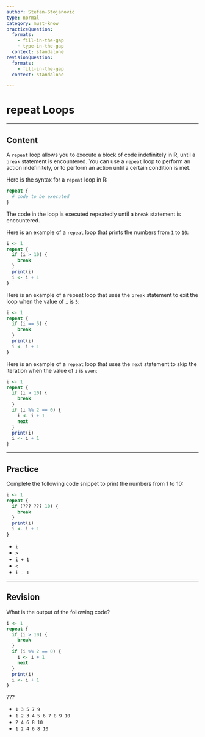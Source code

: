 ```yaml
---
author: Stefan-Stojanovic
type: normal
category: must-know
practiceQuestion:
  formats:
    - fill-in-the-gap
    - type-in-the-gap
  context: standalone
revisionQuestion:
  formats:
    - fill-in-the-gap
  context: standalone

---
```


# repeat Loops

---

## Content

A `repeat` loop allows you to execute a block of code indefinitely in **R**, until a `break` statement is encountered. You can use a `repeat` loop to perform an action indefinitely, or to perform an action until a certain condition is met.

Here is the syntax for a `repeat` loop in R:
```r
repeat {
  # code to be executed
}
```

The code in the loop is executed repeatedly until a `break` statement is encountered.

Here is an example of a `repeat` loop that prints the numbers from `1` to `10`:
```r
i <- 1
repeat {
  if (i > 10) {
    break
  }
  print(i)
  i <- i + 1
}
```

Here is an example of a repeat loop that uses the `break` statement to exit the loop when the value of `i` is `5`:
```r
i <- 1
repeat {
  if (i == 5) {
    break
  }
  print(i)
  i <- i + 1
}
```

Here is an example of a `repeat` loop that uses the `next` statement to skip the iteration when the value of `i` is `even`:
```r
i <- 1
repeat {
  if (i > 10) {
    break
  }
  if (i %% 2 == 0) {
    i <- i + 1
    next
  }
  print(i)
  i <- i + 1
}
```

---
## Practice

Complete the following code snippet to print the numbers from 1 to 10:

```r
i <- 1
repeat {
  if (??? ??? 10) {
    break
  }
  print(i)
  i <- i + 1
}
```

- `i`
- `>`
- `i + 1`
- `<`
- `i - 1`

---
## Revision

What is the output of the following code?

```r
i <- 1
repeat {
  if (i > 10) {
    break
  }
  if (i %% 2 == 0) {
    i <- i + 1
    next
  }
  print(i)
  i <- i + 1
}
```

???

- `1 3 5 7 9`
- `1 2 3 4 5 6 7 8 9 10`
- `2 4 6 8 10`
- `1 2 4 6 8 10`